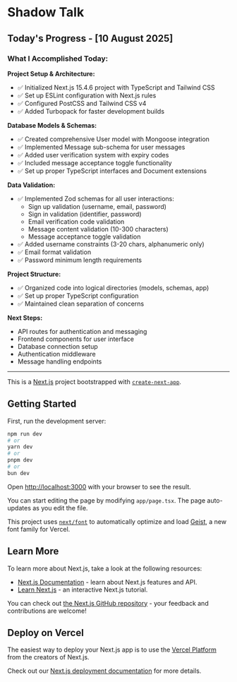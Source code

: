 # Shadow Talk

## Today's Progress - [10 August 2025]

### What I Accomplished Today:

**Project Setup & Architecture:**
- ✅ Initialized Next.js 15.4.6 project with TypeScript and Tailwind CSS
- ✅ Set up ESLint configuration with Next.js rules
- ✅ Configured PostCSS and Tailwind CSS v4
- ✅ Added Turbopack for faster development builds

**Database Models & Schemas:**
- ✅ Created comprehensive User model with Mongoose integration
- ✅ Implemented Message sub-schema for user messages
- ✅ Added user verification system with expiry codes
- ✅ Included message acceptance toggle functionality
- ✅ Set up proper TypeScript interfaces and Document extensions

**Data Validation:**
- ✅ Implemented Zod schemas for all user interactions:
  - Sign up validation (username, email, password)
  - Sign in validation (identifier, password)
  - Email verification code validation
  - Message content validation (10-300 characters)
  - Message acceptance toggle validation
- ✅ Added username constraints (3-20 chars, alphanumeric only)
- ✅ Email format validation
- ✅ Password minimum length requirements

**Project Structure:**
- ✅ Organized code into logical directories (models, schemas, app)
- ✅ Set up proper TypeScript configuration
- ✅ Maintained clean separation of concerns

**Next Steps:**
- API routes for authentication and messaging
- Frontend components for user interface
- Database connection setup
- Authentication middleware
- Message handling endpoints

---

This is a [Next.js](https://nextjs.org) project bootstrapped with [`create-next-app`](https://nextjs.org/docs/app/api-reference/cli/create-next-app).

## Getting Started

First, run the development server:

```bash
npm run dev
# or
yarn dev
# or
pnpm dev
# or
bun dev
```

Open [http://localhost:3000](http://localhost:3000) with your browser to see the result.

You can start editing the page by modifying `app/page.tsx`. The page auto-updates as you edit the file.

This project uses [`next/font`](https://nextjs.org/docs/app/building-your-application/optimizing/fonts) to automatically optimize and load [Geist](https://vercel.com/font), a new font family for Vercel.

## Learn More

To learn more about Next.js, take a look at the following resources:

- [Next.js Documentation](https://nextjs.org/docs) - learn about Next.js features and API.
- [Learn Next.js](https://nextjs.org/learn) - an interactive Next.js tutorial.

You can check out [the Next.js GitHub repository](https://github.com/vercel/next.js) - your feedback and contributions are welcome!

## Deploy on Vercel

The easiest way to deploy your Next.js app is to use the [Vercel Platform](https://vercel.com/new?utm_medium=default-template&filter=next.js&utm_source=create-next-app&utm_campaign=create-next-app-readme) from the creators of Next.js.

Check out our [Next.js deployment documentation](https://nextjs.org/docs/app/building-your-application/deploying) for more details.

